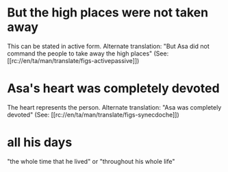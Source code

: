 # But the high places were not taken away

This can be stated in active form. Alternate translation: "But Asa did not command the people to take away the high places" (See: [[rc://en/ta/man/translate/figs-activepassive]])

# Asa's heart was completely devoted

The heart represents the person. Alternate translation: "Asa was completely devoted" (See: [[rc://en/ta/man/translate/figs-synecdoche]])

# all his days

"the whole time that he lived" or "throughout his whole life"

